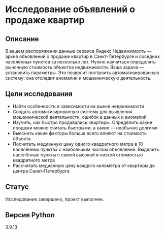 # Исследование объявлений о продаже квартир

## Описание

В вашем распоряжении данные сервиса Яндекс.Недвижимость — архив объявлений о продаже квартир в Санкт-Петербурге и соседних населённых пунктов за несколько лет. Нужно научиться определять рыночную стоимость объектов недвижимости. Ваша задача — установить параметры. Это позволит построить автоматизированную систему: она отследит аномалии и мошенническую деятельность.

## Цели исследования

* Найти особенности и зависимости на рынке недвижимости
* Создать автоматизированную систему для выявления мошеннической деятельности, ошибок в данных и аномалий
* Изучить, как быстро продавались квартиры. Определить какие продажи можно считать быстрыми, а какие — необычно долгими
* Выяснить какие факторы больше всего влияют на стоимость объекта
* Посчитать медианную цену одного квадратного метра в 10 населённых пунктах с наибольшим числом объявлений. Выделить населённые пункты с самой высокой и низкой стоимостью квадратного метра
* Рассчитать медианную цену каждого километра от квартиры до центра Санкт-Петербурга

## Статус

Исследование завершено, проект выполнен.

## Версия Python

3.9.13

